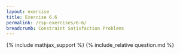 ```yaml
---
layout: exercise
title: Exercise 6.6
permalink: /csp-exercises/6-6/
breadcrumb: Constraint Satisfaction Problems
---
```


{% include mathjax_support %}
{% include_relative question.md %}
